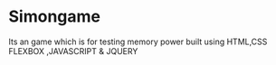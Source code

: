 # Simongame
Its an game which is for testing memory power built using HTML,CSS FLEXBOX ,JAVASCRIPT  & JQUERY
